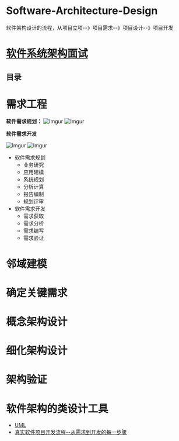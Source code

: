 # Software-Architecture-Design
软件架构设计的流程，从项目立项--》项目需求--》项目设计--》项目开发

# [软件系统架构面试](https://github.com/stevenli91748/Software-Architecture-Design/tree/master/Interview)

目录
---

# 需求工程
 
 **软件需求规划：**
  ![Imgur](https://farm8.staticflickr.com/7876/32567759858_2e4ec05b05_o.jpg)
  ![Imgur](https://farm8.staticflickr.com/7904/45527345245_21539d7bb5_o.jpg)
  
  **软件需求开发**
  
  ![Imgur](https://farm8.staticflickr.com/7853/31500635057_a8341723a5_o.jpg)
  ![Imgur](https://farm8.staticflickr.com/7851/46440126601_b521848ce2_o.jpg)
  
 * 软件需求规划
   * 业务研究
   * 应用建模
   * 系统规划
   * 分析计算
   * 报告编制
   * 规划评审
 * 软件需求开发
   * 需求获取
   * 需求分析
   * 需求编写
   * 需求验证
# 邻域建模
# 确定关键需求
# 概念架构设计
# 细化架构设计
# 架构验证

# 软件架构的类设计工具

  * [UML](https://github.com/stevenli91748/Software-Architecture-Design/blob/master/UML/README)
  * [真实软件项目开发流程--从需求到开发的每一步骤](http://www.youmeek.com/java-sofaware-engineer/)
